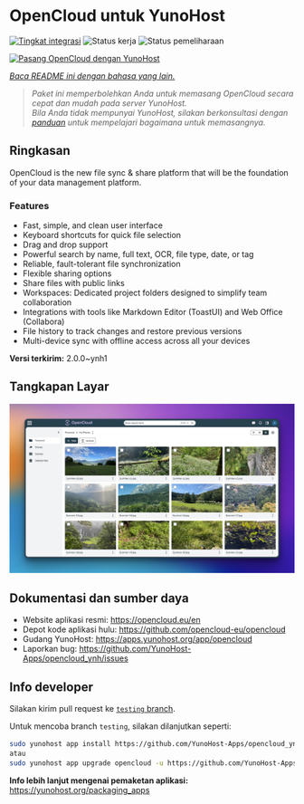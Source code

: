 <!--
N.B.: README ini dibuat secara otomatis oleh <https://github.com/YunoHost/apps/tree/master/tools/readme_generator>
Ini TIDAK boleh diedit dengan tangan.
-->

# OpenCloud untuk YunoHost

[![Tingkat integrasi](https://apps.yunohost.org/badge/integration/opencloud)](https://ci-apps.yunohost.org/ci/apps/opencloud/)
![Status kerja](https://apps.yunohost.org/badge/state/opencloud)
![Status pemeliharaan](https://apps.yunohost.org/badge/maintained/opencloud)

[![Pasang OpenCloud dengan YunoHost](https://install-app.yunohost.org/install-with-yunohost.svg)](https://install-app.yunohost.org/?app=opencloud)

*[Baca README ini dengan bahasa yang lain.](./ALL_README.md)*

> *Paket ini memperbolehkan Anda untuk memasang OpenCloud secara cepat dan mudah pada server YunoHost.*  
> *Bila Anda tidak mempunyai YunoHost, silakan berkonsultasi dengan [panduan](https://yunohost.org/install) untuk mempelajari bagaimana untuk memasangnya.*

## Ringkasan

OpenCloud is the new file sync & share platform that will be the foundation of your data management platform.    

### Features

- Fast, simple, and clean user interface
- Keyboard shortcuts for quick file selection
- Drag and drop support
- Powerful search by name, full text, OCR, file type, date, or tag
- Reliable, fault-tolerant file synchronization
- Flexible sharing options
- Share files with public links
- Workspaces: Dedicated project folders designed to simplify team collaboration
- Integrations with tools like Markdown Editor (ToastUI) and Web Office (Collabora)
- File history to track changes and restore previous versions
- Multi-device sync with offline access across all your devices


**Versi terkirim:** 2.0.0~ynh1

## Tangkapan Layar

![Tangkapan Layar pada OpenCloud](./doc/screenshots/screenshot.jpg)

## Dokumentasi dan sumber daya

- Website aplikasi resmi: <https://opencloud.eu/en>
- Depot kode aplikasi hulu: <https://github.com/opencloud-eu/opencloud>
- Gudang YunoHost: <https://apps.yunohost.org/app/opencloud>
- Laporkan bug: <https://github.com/YunoHost-Apps/opencloud_ynh/issues>

## Info developer

Silakan kirim pull request ke [`testing` branch](https://github.com/YunoHost-Apps/opencloud_ynh/tree/testing).

Untuk mencoba branch `testing`, silakan dilanjutkan seperti:

```bash
sudo yunohost app install https://github.com/YunoHost-Apps/opencloud_ynh/tree/testing --debug
atau
sudo yunohost app upgrade opencloud -u https://github.com/YunoHost-Apps/opencloud_ynh/tree/testing --debug
```

**Info lebih lanjut mengenai pemaketan aplikasi:** <https://yunohost.org/packaging_apps>
